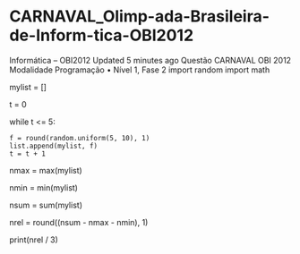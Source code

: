 # CARNAVAL_Olimp-ada-Brasileira-de-Inform-tica-OBI2012
 Informática – OBI2012  Updated 5 minutes ago Questão CARNAVAL OBI 2012 Modalidade Programação • Nível 1, Fase 2
import random
import math

mylist = []

t = 0

while t <= 5:

    f = round(random.uniform(5, 10), 1) 
    list.append(mylist, f)
    t = t + 1 

nmax = max(mylist)

nmin = min(mylist)

nsum = sum(mylist)

nrel = round((nsum - nmax - nmin), 1)

print(nrel / 3)
